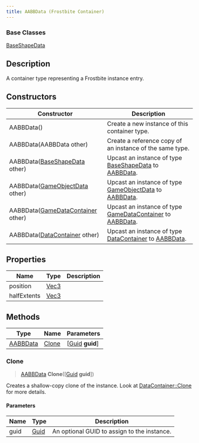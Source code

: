 ```yaml
---
title: AABBData (Frostbite Container)
---
```

### Base Classes

[BaseShapeData](BaseShapeData)

## Description

A container type representing a Frostbite instance entry.

## Constructors

| Constructor                                                         | Description                                                                                             |
| ------------------------------------------------------------------- | ------------------------------------------------------------------------------------------------------- |
| AABBData()                                                          | Create a new instance of this container type.                                                           |
| AABBData(AABBData other)                                            | Create a reference copy of an instance of the same type.                                                |
| AABBData([BaseShapeData](BaseShapeData) other)                      | Upcast an instance of type [BaseShapeData](BaseShapeData) to [AABBData](AABBData).                      |
| AABBData([GameObjectData](GameObjectData) other)                    | Upcast an instance of type [GameObjectData](GameObjectData) to [AABBData](AABBData).                    |
| AABBData([GameDataContainer](GameDataContainer) other)              | Upcast an instance of type [GameDataContainer](GameDataContainer) to [AABBData](AABBData).              |
| AABBData([DataContainer](/vext/ref/cls/shr/datacontainer) other) | Upcast an instance of type [DataContainer](/vext/ref/cls/shr/datacontainer) to [AABBData](AABBData). |

## Properties

| Name        | Type                              | Description |
| ----------- | --------------------------------- | ----------- |
| position    | [Vec3](/vext/ref/cls/shr/Vec3) |             |
| halfExtents | [Vec3](/vext/ref/cls/shr/Vec3) |             |

## Methods

| Type                 | Name            | Parameters                                     |
| -------------------- | --------------- | ---------------------------------------------- |
| [AABBData](AABBData) | [Clone](#clone) | \[[Guid](/vext/ref/cls/shr/guid) **guid**\] |

### Clone

> [AABBData](AABBData) **Clone**(\[[Guid](/vext/ref/cls/shr/guid) **guid**\])

Creates a shallow-copy clone of the instance. Look at [DataContainer::Clone](/vext/ref/cls/shr/datacontainer#clone) for more details.

#### Parameters

| Name | Type         | Description                                 |
| ---- | ------------ | ------------------------------------------- |
| guid | [Guid](Guid) | An optional GUID to assign to the instance. |
